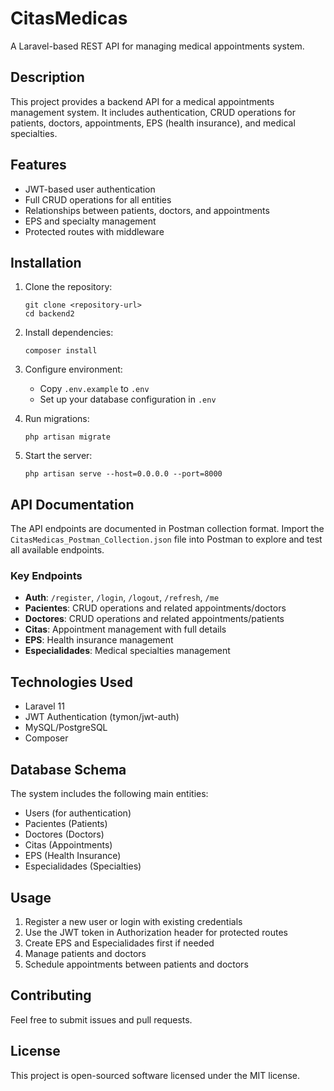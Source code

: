 # CitasMedicas

A Laravel-based REST API for managing medical appointments system.

## Description

This project provides a backend API for a medical appointments management system. It includes authentication, CRUD operations for patients, doctors, appointments, EPS (health insurance), and medical specialties.

## Features

- JWT-based user authentication
- Full CRUD operations for all entities
- Relationships between patients, doctors, and appointments
- EPS and specialty management
- Protected routes with middleware

## Installation

1. Clone the repository:
   ```
   git clone <repository-url>
   cd backend2
   ```

2. Install dependencies:
   ```
   composer install
   ```

3. Configure environment:
   - Copy `.env.example` to `.env`
   - Set up your database configuration in `.env`

4. Run migrations:
   ```
   php artisan migrate
   ```

5. Start the server:
   ```
   php artisan serve --host=0.0.0.0 --port=8000
   ```

## API Documentation

The API endpoints are documented in Postman collection format. Import the `CitasMedicas_Postman_Collection.json` file into Postman to explore and test all available endpoints.

### Key Endpoints

- **Auth**: `/register`, `/login`, `/logout`, `/refresh`, `/me`
- **Pacientes**: CRUD operations and related appointments/doctors
- **Doctores**: CRUD operations and related appointments/patients
- **Citas**: Appointment management with full details
- **EPS**: Health insurance management
- **Especialidades**: Medical specialties management

## Technologies Used

- Laravel 11
- JWT Authentication (tymon/jwt-auth)
- MySQL/PostgreSQL
- Composer

## Database Schema

The system includes the following main entities:
- Users (for authentication)
- Pacientes (Patients)
- Doctores (Doctors)
- Citas (Appointments)
- EPS (Health Insurance)
- Especialidades (Specialties)

## Usage

1. Register a new user or login with existing credentials
2. Use the JWT token in Authorization header for protected routes
3. Create EPS and Especialidades first if needed
4. Manage patients and doctors
5. Schedule appointments between patients and doctors

## Contributing

Feel free to submit issues and pull requests.

## License

This project is open-sourced software licensed under the MIT license.

